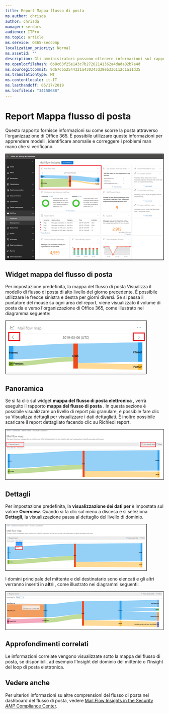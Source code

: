 ```yaml
---
title: Report Mappa flusso di posta
ms.author: chrisda
author: chrisda
manager: serdars
audience: ITPro
ms.topic: article
ms.service: O365-seccomp
localization_priority: Normal
ms.assetid: ''
description: Gli amministratori possono ottenere informazioni sul rapporto della mappa del flusso di posta nel dashboard del flusso di posta nel centro sicurezza & Compliance.
ms.openlocfilehash: 6b8c63f25e143c7b27202141362a4dada82b7a4d
ms.sourcegitcommit: 9d67cb52544321a430343d39eb336112c1a11d35
ms.translationtype: MT
ms.contentlocale: it-IT
ms.lasthandoff: 05/17/2019
ms.locfileid: "34158688"
---
```

# <a name="mail-flow-map-report"></a>Report Mappa flusso di posta

Questo rapporto fornisce informazioni su come scorre la posta attraverso l'organizzazione di Office 365. È possibile utilizzare queste informazioni per apprendere modelli, identificare anomalie e correggere i problemi man mano che si verificano.

![Il rapporto Mappa del flusso di posta nel dashboard del flusso di posta nel centro sicurezza & Compliance](media/mail-flow-map-selected.png)

## <a name="mail-flow-map-widget"></a>Widget mappa del flusso di posta

Per impostazione predefinita, la mappa del flusso di posta Visualizza il modello di flusso di posta di alto livello del giorno precedente. È possibile utilizzare le frecce sinistra e destra per giorni diversi. Se si passa il puntatore del mouse su ogni area del report, viene visualizzato il volume di posta da e verso l'organizzazione di Office 365, come illustrato nel diagramma seguente:

![Frecce a destra e a sinistra nel widget mappa del flusso di posta](media/mail-flow-map-widget.png)

## <a name="overview"></a>Panoramica

Se si fa clic sul widget **mappa del flusso di posta elettronica** , verrà eseguito il rapporto **mappa del flusso di posta** . In questa sezione è possibile visualizzare un livello di report più granulare, è possibile fare clic su Visualizza dettagli per visualizzare i dati dettagliati. È inoltre possibile scaricare il report dettagliato facendo clic su Richiedi report.

![Visualizzazione panoramica nel rapporto Mappa del flusso di posta](media/mail-flow-map-overview.png)

## <a name="details"></a>Dettagli

Per impostazione predefinita, la **visualizzazione dei dati per** è impostata sul valore **Overview**. Quando si fa clic sul menu a discesa e si seleziona **Dettagli**, la visualizzazione passa al dettaglio del livello di dominio.

![Selezionare dettaglio in Mostra dati per in visualizzazione panoramica nel rapporto Mappa flusso di posta](media/mail-flow-map-select-detail.png)

I domini principale del mittente e del destinatario sono elencati e gli altri verranno inseriti in **altri** , come illustrato nei diagrammi seguenti:

![Visualizzazione dettagli nel rapporto Mappa flusso di posta](media/mail-flow-map-detail.png)

## <a name="related-insights"></a>Approfondimenti correlati

Le informazioni correlate vengono visualizzate sotto la mappa del flusso di posta, se disponibili, ad esempio l'Insight del dominio del mittente o l'Insight del loop di posta elettronica.

## <a name="see-also"></a>Vedere anche

Per ulteriori informazioni su altre comprensioni del flusso di posta nel dashboard del flusso di posta, vedere [Mail Flow Insights in the Security _AMP_ Compliance Center](mail-flow-insights-v2.md).